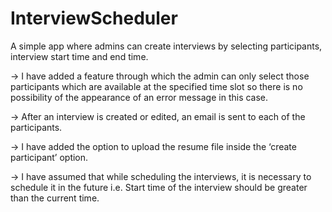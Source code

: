 # InterviewScheduler

A simple app where admins can create interviews by selecting participants, interview start time and end time.

-> I have added a feature through which the admin can only select those participants which are available at the specified time slot so there is no possibility of the appearance of an error message in this case.

-> After an interview is created or edited, an email is sent to each of the participants.

-> I have added the option to upload the resume file inside the ‘create participant’ option.

-> I have assumed that while scheduling the interviews, it is necessary to schedule it in the future i.e. Start time of the interview should be greater than the current time.
